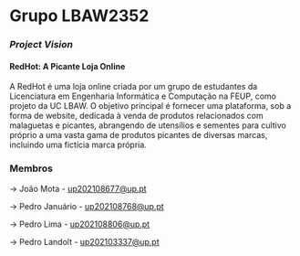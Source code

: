 # Grupo LBAW2352

### _Project Vision_

#### RedHot: A Picante Loja Online

A RedHot é uma loja online criada por um grupo de estudantes da Licenciatura em Engenharia Informática e Computação na FEUP, como projeto da UC LBAW. O objetivo principal é fornecer uma plataforma, sob a forma de website, dedicada à venda de produtos relacionados com malaguetas e picantes, abrangendo de utensílios e sementes para cultivo próprio a uma vasta gama de produtos picantes de diversas marcas, incluindo uma fictícia marca própria.

### Membros

 -> João Mota - up202108677@up.pt

 -> Pedro Januário - up202108768@up.pt

 -> Pedro Lima - up202108806@up.pt

 -> Pedro Landolt - up202103337@up.pt
 
